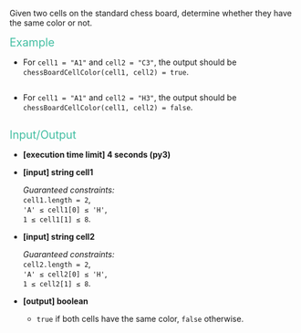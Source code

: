 <div class="markdown"><p>Given two cells on the standard chess board, determine whether they have the same color or not.</p>
<p><span style="color:#44BFA3;font-size:1.4em;">Example</span></p>
<ul>
<li>
<p>For <code>cell1 = "A1"</code> and <code>cell2 = "C3"</code>, the output should be<br>
<code>chessBoardCellColor(cell1, cell2) = true</code>.</p>
<p><img src="https://codesignal.s3.amazonaws.com/tasks/chessBoardCellColor/img/example1.png?_tm=1551474248126" alt=""></p>
</li>
<li>
<p>For <code>cell1 = "A1"</code> and <code>cell2 = "H3"</code>, the output should be<br>
<code>chessBoardCellColor(cell1, cell2) = false</code>.</p>
<p><img src="https://codesignal.s3.amazonaws.com/tasks/chessBoardCellColor/img/example2.png?_tm=1551474248394" alt=""></p>
</li>
</ul>
<p><span style="color:#44BFA3;font-size:1.4em;">Input/Output</span></p>
<ul>
<li>
<p><strong>[execution time limit] 4 seconds (py3)</strong></p>
</li>
<li>
<p><strong>[input] string cell1</strong></p>
<p><em>Guaranteed constraints:</em><br>
<code>cell1.length = 2</code>,<br>
<code>'A' ≤ cell1[0] ≤ 'H'</code>,<br>
<code>1 ≤ cell1[1] ≤ 8</code>.</p>
</li>
<li>
<p><strong>[input] string cell2</strong></p>
<p><em>Guaranteed constraints:</em><br>
<code>cell2.length = 2</code>,<br>
<code>'A' ≤ cell2[0] ≤ 'H'</code>,<br>
<code>1 ≤ cell2[1] ≤ 8</code>.</p>
</li>
<li>
<p><strong>[output] boolean</strong></p>
<ul>
<li><code>true</code> if both cells have the same color, <code>false</code> otherwise.</li>
</ul>
</li>
</ul>
</div>